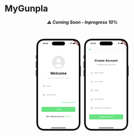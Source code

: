 <h1>MyGunpla</h1>

<div align="center">
  
  ***<p style="text-align: center;">⚠️ Coming Soon - Inprogress 10%</p>***
  
</div>
<br/>
<p align="center">
  <img src="./assets/github/example_01.png" width="30%">
  <img src="./assets/github/example_02.png" width="30%">
</p>
